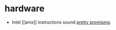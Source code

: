 # hardware


- Intel [[amx]] instructions sound [pretty promising](https://www.nextplatform.com/2021/08/19/with-amx-intel-adds-ai-ml-sparkle-to-sapphire-rapids/).